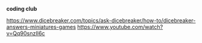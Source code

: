 <b>coding club</b>


https://www.dicebreaker.com/topics/ask-dicebreaker/how-to/dicebreaker-answers-miniatures-games
https://www.youtube.com/watch?v=Qq90snzIl6c
